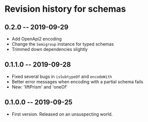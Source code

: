 # Revision history for schemas

## 0.2.0 --  2019-09-29
* Add OpenApi2 encoding
* Change the `Semigroup` instance for typed schemas
* Trimmed down dependencies slightly

## 0.1.1.0 --  2019-09-28
* Fixed several bugs in `isSubtypeOf` and `encodeWith`
* Better error messages when encoding with a partial schema fails
* New: 'liftPrism' and 'oneOf'

## 0.1.0.0 -- 2019-09-25

* First version. Released on an unsuspecting world.
